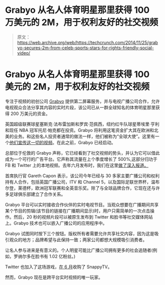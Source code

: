 # Grabyo 从名人体育明星那里获得 100 万美元的 2M，用于权利友好的社交视频 

> 原文：<https://web.archive.org/web/https://techcrunch.com/2014/11/25/grabyo-secures-2m-from-celeb-sports-stars-for-rights-friendly-social-video/>

# Grabyo 从名人体育明星那里获得 100 美元的 2M，用于权利友好的社交视频

专注于视频的初创公司 [Grabyo](https://web.archive.org/web/20221005184237/http://grabyo.com/) 提供第二屏幕服务，并与电视广播公司合作，允许电视观众合法分享其内容的实时片段，该公司已从一群全球知名的体育明星那里获得 200 万美元的资金。

英国超级联赛球星塞斯克·法布雷加斯和罗宾·范佩西，纽约红牛队球星蒂埃里·亨利和现任 NBA 冠军托尼·帕克都在投资。Grabyo 将利用这笔资金扩大其在欧洲和北美的业务。和这些名人投资者通常的做法一样，他们被称为“全球大使”。这里有一个[他们宣传这一切的视频](https://web.archive.org/web/20221005184237/https://grabyo.com/g/v/ShKtWuOXnZR)。在此之前，Grabyo 已经启动。

总部位于伦敦的 Grabyo 声称，它已经看到了社交视频的势头，并认为它可以借此成为一个可行的广告平台。它声称其流量在上个季度增长了 500%,这部分归功于 FB 和 Twitter 上的本地视频。去年六月发布时，我们在这里[做了深入报道。](https://web.archive.org/web/20221005184237/https://beta.techcrunch.com/2013/06/20/grabyo/)

首席执行官 Gareth Capon 表示，该公司今年已经与 30 多家主要广播公司和权利持有人合作，包括英国广播公司，ITV 和 Channel 5，以及国际足联世界杯，温布尔登，莱德杯，欧洲冠军联赛和全英音乐奖。除了与全球品牌合作，它现在还与许多足球俱乐部建立了合作关系。

Grabyo 平台可以实时接收合作伙伴的实时电视节目。当观众想要在广播期间共享某个节目的剪辑(该节目的链接在广播期间显示)时，用户只需简单的一次点击操作。然后，20 秒的视频片段可以被原生发布到 Twitter 和脸书等社交媒体网站上。Grabyo 技术也可以嵌入广播公司的应用程序中。

Grabyo 试图同时按下三个按钮。版权所有者需要允许共享社交内容，因为这是吸引观众的地方；品牌希望与此保持一致；两家公司都想大规模吸引消费者。

让名人参与进来是有意义的。个人明星可能比广播公司拥有更多的社会追随者(例如，罗纳尔多在脸书有 1.02 亿粉丝。)

Twitter 也加入了这场游戏，[在 6 月](https://web.archive.org/web/20221005184237/https://beta.techcrunch.com/2014/06/19/twitter-acquires-snappytv-to-expand-offerings-for-live-media-partners/)收购了 SnappyTV。

然而，Grabyo 现在是跨平台实时视频的唯一玩家。